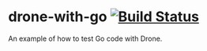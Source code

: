# drone-with-go [![Build Status](http://51.15.93.65:8000/api/badges/ruanbekker/drone-with-go/status.svg)](http://51.15.93.65:8000/ruanbekker/drone-with-go)

An example of how to test Go code with Drone.
